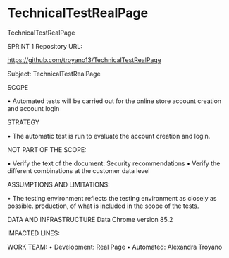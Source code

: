 # TechnicalTestRealPage
TechnicalTestRealPage

SPRINT 1
Repository URL:

https://github.com/troyano13/TechnicalTestRealPage
 
Subject: TechnicalTestRealPage

SCOPE
 
• Automated tests will be carried out for the online store account creation and
 account login


STRATEGY
 
• The automatic test is run to evaluate the account creation and login.

NOT PART OF THE SCOPE:
 
• Verify the text of the document: Security recommendations
• Verify the different combinations at the customer data level


ASSUMPTIONS AND LIMITATIONS:

• The testing environment reflects the testing environment as closely as possible.
production, of what is included in the scope of the tests.


DATA AND INFRASTRUCTURE
Data
Chrome version 85.2
 
IMPACTED LINES:


WORK TEAM:
• Development: Real Page
• Automated: Alexandra Troyano




